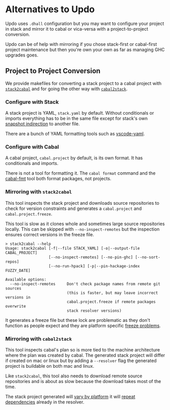 # Alternatives to Updo

Updo uses `.dhall` configuration but you may want to configure your project in
stack and mirror it to cabal or vica-versa with a project-to-project conversion.

Updo can be of help with mirroring if you chose stack-first or cabal-first
project maintenance but then you're own your own as far as managing GHC upgrades
goes.

## Project to Project Conversion

We provide makefiles for converting a stack project to a cabal project with
[`stack2cabal`](https://github.com/hasufell/stack2cabal) and for going the other
way with [`cabal2stack`](https://github.com/iconnect/cabal2stack).

### Configure with Stack

A stack project is YAML, `stack.yaml` by default. Without conditionals or
imports everything has to be in the same file except for stack's own [snapshot
indirection](https://docs.haskellstack.org/en/stable/custom_snapshot/) to
another file.

There are a bunch of YAML formatting tools such as
[vscode-yaml](https://www.npmjs.com/package/vscode-yaml).

### Configure with Cabal

A cabal project, `cabal.project` by default, is its own format. It has
conditionals and imports.

There is not a tool for formatting it. The `cabal format` command and the
[cabal-fmt](https://github.com/phadej/cabal-fmt) tool both format packages, not
projects.

### Mirroring with `stack2cabal`

This tool inspects the stack project and downloads source repositories to check
for version constraints and generates a `cabal.project` and
`cabal.project.freeze`.

This tool is slow as it clones whole and sometimes large source repositories
locally. This can be skipped with `--no-inspect-remotes` but the inspection
ensures correct versions in the freeze file.

```
> stack2cabal --help
Usage: stack2cabal [-f|--file STACK_YAML] [-o|--output-file CABAL_PROJECT] 
                   [--no-inspect-remotes] [--no-pin-ghc] [--no-sort-repos] 
                   [--no-run-hpack] [-p|--pin-hackage-index FUZZY_DATE]

Available options:
  --no-inspect-remotes     Don't check package names from remote git sources
                           (this is faster, but may leave incorrect versions in
                           cabal.project.freeze if remote packages overwrite
                           stack resolver versions)
```

It generates a freeze file but these lock are problematic as they don't function
as people expect and they are platform specific [freeze
problems](https://github.com/haskell/cabal/issues/8059).

### Mirroring with `cabal2stack`

This tool inspects cabal's plan so is more tied to the machine architecture
where the plan was created by cabal. The generated stack project will differ if
created on mac or linux but by adding a `--resolver` flag the generated project
is buildable on both mac and linux.

Like `stack2cabal`, this tool also needs to download remote source repositories
and is about as slow because the download takes most of the time.

The stack project generated will [vary by
platform](https://github.com/iconnect/cabal2stack/issues/1) it will [repeat
dependencies](https://github.com/iconnect/cabal2stack/issues/4) already in the
resolver.
